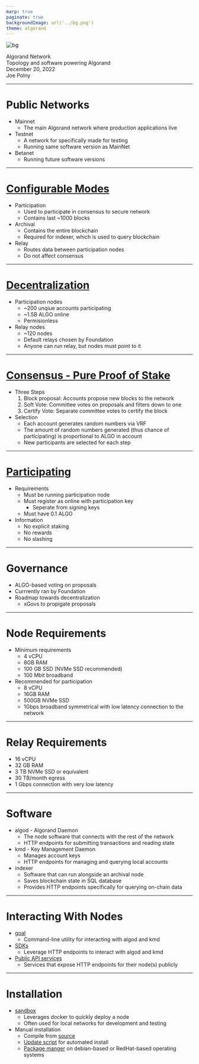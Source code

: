 ```yaml
---
marp: true
paginate: true
backgroundImage: url('../bg.png')
theme: algorand
---
```

![bg](../title_bg.png)
<div id='title'>Algorand Network</div>
<div id='subtitle'>Topology and software powering Algorand</div>
<div id='date'>December 20, 2022</div>
<div id='name'>Joe Polny</div>

---

# Public Networks

* Mainnet
  * The main Algorand network where production applications live
* Testnet
  * A network for specifically made for testing
  * Running same software version as MainNet
* Betanet
  * Running future software versions
  
---
  
# [Configurable Modes](https://developer.algorand.org/docs/run-a-node/setup/types/#:~:text=The%20Algorand%20network%20is%20comprised,all%20connected%20non%2Drelay%20nodes.)

* Participation
  * Used to participate in consensus to secure network
  * Contains last ~1000 blocks
* Archival
  * Contains the entire blockchain
  * Required for indexer, which is used to query blockchain
* Relay
  * Routes data between participation nodes
  * Do not affect consensus

<!--
These modes of configuration are orthogonal, although you typically run one at a time
-->

---

# [Decentralization](https://metrics.algorand.org/#/decentralization/)

* Participation nodes
  * ~200 unqiue accounts participating
  * ~1.5B ALGO online
  * Permisionless
* Relay nodes
  * ~120 nodes
  * Default relays chosen by Foundation
  * Anyone can run relay, but nodes must point to it

---

# [Consensus - Pure Proof of Stake](https://www.algorand.com/technology/algorand-protocol)
* Three Steps
  1. Block proposal: Accounts propose new blocks to the network
  2. Soft Vote: Committee votes on proposals and filters down to one
  3. Certify Vote: Separate committee votes to certify the block
* Selection
  * Each account generates random numbers via VRF
  * The amount of random numbers generated (thus chance of participating) is proportional to ALGO in account
  * New participants are selected for each step

---

# [Participating](https://developer.algorand.org/docs/run-a-node/participate/)

* Requirements
  * Must be running participation node
  * Must register as online with participation key
    * Seperate from signing keys
  * Must have 0.1 ALGO
* Information
  * No explicit staking
  * No rewards
  * No slashing

<!--
The incentivization model is based on game theory. Someone with a large stake in the network will want to protect the network by running a node
-->

---

# Governance

* ALGO-based voting on proposals
* Currrently ran by Foundation
* Roadmap towards decentralization
  * xGovs to propigate proposals

---

# Node Requirements

* Minimum requirements
  * 4 vCPU
  * 8GB RAM
  * 100 GB SSD (NVMe SSD recommended)
  * 100 Mbit broadband
* Recommended for participation
  * 8 vCPU
  * 16GB RAM
  * 500GB NVMe SSD
  * 1Gbps broadband symmetrical with low latency connection to the network

---

# Relay Requirements

* 16 vCPU
* 32 GB RAM
* 3 TB NVMe SSD or equivalent
* 30 TB/month egress
* 1 Gbps connection with very low latency

---

# Software

* algod - Algorand Daemon
  * The node software that connects with the rest of the network
  * HTTP endpoints for submitting transactions and reading state
* kmd - Key Management Daemon
  * Manages account keys
  * HTTP endpoints for managing and querying local accounts
* indexer
  * Software that can run alongside an archival node
  * Saves blockchain state in SQL database
  * Provides HTTP endpoints specifically for querying on-chain data

---

# Interacting With Nodes

* [goal](https://developer.algorand.org/docs/clis/goal/goal/)
  * Command-line utility for interacting with algod and kmd
* [SDKs](https://developer.algorand.org/docs/sdks/)
  * Leverage HTTP endpoints to interact with algod and kmd
* [Public API services](https://developer.algorand.org/docs/get-started/devenv/#2-third-party-api-services)
  * Services that expose HTTP endpoints for their node(s) publicly

---

# Installation

* [sandbox](https://developer.algorand.org/docs/get-started/devenv/#1-sandbox)
  * Leverages docker to quickly deploy a node
  * Often used for local networks for development and testing
* Manual installation
  * Compile from [source](https://github.com/algorand/go-algorand)
  * [Update script](https://developer.algorand.org/docs/run-a-node/setup/install/#installation-with-the-updater-script) for automated install
  * [Package manger](https://developer.algorand.org/docs/run-a-node/setup/install/#installation-with-a-package-manager) on debian-based or RedHat-based operating systems
